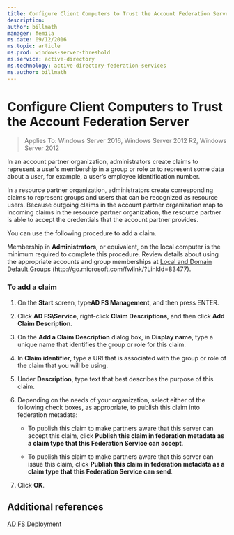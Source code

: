 ```yaml
---
title: Configure Client Computers to Trust the Account Federation Server
description:
author: billmath
manager: femila
ms.date: 09/12/2016
ms.topic: article
ms.prod: windows-server-threshold
ms.service: active-directory
ms.technology: active-directory-federation-services
ms.author: billmath
---
```


# Configure Client Computers to Trust the Account Federation Server

>Applies To: Windows Server 2016, Windows Server 2012 R2, Windows Server 2012


In an account partner organization, administrators create claims to represent a user's membership in a group or role or to represent some data about a user, for example, a user’s employee identification number.  
  
In a resource partner organization, administrators create corresponding claims to represent groups and users that can be recognized as resource users. Because outgoing claims in the account partner organization map to incoming claims in the resource partner organization, the resource partner is able to accept the credentials that the account partner provides.  
  
You can use the following procedure to add a claim.  
  
Membership in **Administrators**, or equivalent, on the local computer is the minimum required to complete this procedure.  Review details about using the appropriate accounts and group memberships at [Local and Domain Default Groups](http://go.microsoft.com/fwlink/?LinkId=83477) \(http:\/\/go.microsoft.com\/fwlink\/?LinkId\=83477\).   
  
### To add a claim  
  
1.  On the **Start** screen, type**AD FS Management**, and then press ENTER.  
  
2.  Click **AD FS\\Service**, right\-click **Claim Descriptions**, and then click **Add Claim Description**.  
  
3.  On the **Add a Claim Description** dialog box, in **Display name**, type a unique name that identifies the group or role for this claim.  
  
4.  In **Claim identifier**, type a URI that is associated with the group or role of the claim that you will be using.  
  
5.  Under **Description**, type text that best describes the purpose of this claim.  
  
6.  Depending on the needs of your organization, select either of the following check boxes, as appropriate, to publish this claim into federation metadata:  
  
    -   To publish this claim to make partners aware that this server can accept this claim, click **Publish this claim in federation metadata as a claim type that this Federation Service can accept**.  
  
    -   To publish this claim to make partners aware that this server can issue this claim, click **Publish this claim in federation metadata as a claim type that this Federation Service can send**.  
  
7.  Click **OK**.  

## Additional references  

[AD FS Deployment](../../ad-fs/AD-FS-Deployment.md)